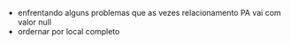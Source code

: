 - enfrentando alguns problemas que as vezes relacionamento PA vai com valor null
- ordernar por local completo 
